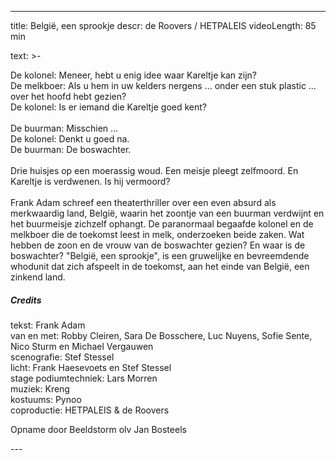 
---
title: België, een sprookje
descr: de Roovers / HETPALEIS
videoLength: 85 min

text: >-
  <p>De kolonel: Meneer, hebt u enig idee waar Kareltje kan zijn?<br>De melkboer: Als u hem in uw kelders nergens … onder een stuk plastic … over het hoofd hebt gezien?<br>De kolonel: Is er iemand die Kareltje goed kent?<br><br>De buurman: Misschien …<br>De kolonel: Denkt u goed na.<br>De buurman: De boswachter.<br><br>Drie huisjes op een moerassig woud. Een meisje pleegt zelfmoord. En Kareltje is verdwenen. Is hij vermoord?<br><br>Frank Adam schreef een theaterthriller over een even absurd als merkwaardig land, België, waarin het zoontje van een buurman verdwijnt en het buurmeisje zichzelf ophangt. De paranormaal begaafde kolonel en de melkboer die de toekomst leest in melk, onderzoeken beide zaken. Wat hebben de zoon en de vrouw van de boswachter gezien? En waar is de boswachter? "België, een sprookje", is een gruwelijke en bevreemdende whodunit dat zich afspeelt in de toekomst, aan het einde van België, een zinkend land.<br></p><h5><strong>Credits</strong></h5><p>tekst: Frank Adam<br>van en met: Robby Cleiren, Sara De Bosschere, Luc Nuyens, Sofie Sente, Nico Sturm en Michael Vergauwen<br>scenografie: Stef Stessel<br>licht: Frank Haesevoets en Stef Stessel<br>stage podiumtechniek: Lars Morren<br>muziek: Kreng<br>kostuums: Pynoo<br>coproductie: HETPALEIS &amp; de Roovers</p><p>Opname door Beeldstorm olv Jan Bosteels <br></p>
---
